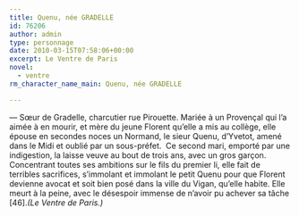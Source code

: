 ```yaml
---
title: Quenu, née GRADELLE
id: 76206
author: admin
type: personnage
date: 2010-03-15T07:58:06+00:00
excerpt: Le Ventre de Paris
novel:
  - ventre
rm_character_name_main: Quenu, née GRADELLE

---
```

— Sœur de Gradelle, charcutier rue Pirouette. Mariée à un Provençal qui l&rsquo;a aimée à en mourir, et mère du jeune Florent qu&rsquo;elle a mis au collège, elle épouse en secondes noces un Normand, le sieur Quenu, d&rsquo;Yvetot, amené dans le Midi et oublié par un sous-préfet.  Ce second mari, emporté par une indigestion, la laisse veuve au bout de trois ans, avec un gros garçon. Concentrant toutes ses ambitions sur le fils du premier li, elle fait de terribles sacrifices, s&rsquo;immolant et immolant le petit Quenu pour que Florent devienne avocat et soit bien posé dans la ville du Vigan, qu&rsquo;elle habite. Elle meurt à la peine, avec le désespoir immense de n&rsquo;avoir pu achever sa tâche [46]._(Le Ventre de Paris.)_
